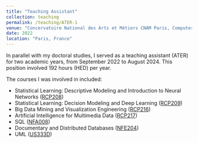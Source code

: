 ```yaml
---
title: "Teaching Assistant"
collection: teaching
permalink: /teaching/ATER-1
venue: "Concervatoire National des Arts et Métiers CNAM Paris, Computer Science Department"
date: 2022
location: "Paris, France"
---
```


In parallel with my doctoral studies, I served as a teaching assistant (ATER) for two academic years, from September 2022 to August 2024. This position involved 192 hours (HED) per year.

The courses I was involved in included:

- Statistical Learning: Descriptive Modeling and Introduction to Neural Networks ([RCP208](https://cedric.cnam.fr/vertigo/Cours/ml/))
- Statistical Learning: Decision Modeling and Deep Learning ([RCP209](https://cedric.cnam.fr/vertigo/cours/ml2/))
- Big Data Mining and Visualization Engineering ([RCP216](https://cedric.cnam.fr/vertigo/Cours/RCP216/))
- Artificial Intelligence for Multimedia Data ([RCP217](https://cedric.cnam.fr/vertigo/cours/RCP217/))
- SQL ([NFA008](https://formation.cnam.fr/rechercher-par-discipline/bases-de-donnees-208563.kjsp))
- Documentary and Distributed Databases ([NFE204](http://b3d.bdpedia.fr/intro.html))
- UML ([US333D](https://formation.cnam.fr/rechercher-par-discipline/conception-des-systemes-d-information-1538927.kjsp?RF=))
